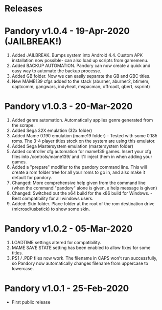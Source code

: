 # Releases

# Pandory v1.0.4 - 19-Apr-2020 (JAILBREAK!)
1. Added JAILBREAK.  Bumps system into Android 4.4.  Custom APK installation now possible- can also load up scripts from gamemenu.
2. Added BACKUP AUTOMATION.  Pandory can now create a quick and easy way to automate the backup processe.
3. Added GB folder. Now we can easily separate the GB and GBC titles.
4. New MAME139 cfgs added to the stack (aburner, aburner2, btimem, captcomm, gangwars, indyheat, mspacman, offroadt, qbert, ssprint)

# Pandory v1.0.3 - 20-Mar-2020
1. Added genre automation.  Automatically applies genre generated from the scrape.
2. Added Sega 32X emulation (32x folder)
3. Added Mame 0.190 emulation (mame19 folder) - Tested with some 0.185 roms.  The 3-4 player titles stock on the system are using this emulator.
4. Added Sega Mastersystem emulation (mastersystem folder)
5. Added controller cfg automation for mame139 games.  Insert your cfg files into /controls/mame139/ and it'll inject them in when adding your games.
6. Added a "prepare" modifier to the pandory command line.  This will create a rom folder tree for all your roms to go in, and also make it default for pandory.
7. Changed: More comprehensive help given from the command line (when the command "pandory" alone is given, a help message is given)
8. Changed: Switched out the x64 build for the x86 build for Windows. - Best compatibility for all windows users.
9. Added: Skin folder.  Place folder at the root of the rom destination drive (microsd/usbstick) to show some skin.

# Pandory v1.0.2 - 05-Mar-2020
1. LOADTIME settings altered for compatibility.
2. MAME SAVE STATE setting has been enabled to allow fixes for some titles.
3. PS1 / .PBP files now work.  The filename in CAPS won't run successfully, so Pandory now automatically changes filename from uppercase to lowercase.

# Pandory v1.0.1 - 25-Feb-2020
- First public release
